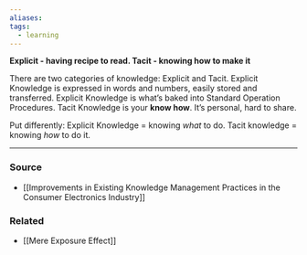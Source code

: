```yaml
---
aliases: 
tags:
  - learning
---
```

**Explicit - having recipe to read. Tacit - knowing how to make it**

There are two categories of knowledge: Explicit and Tacit. Explicit Knowledge is expressed in words and numbers, easily stored and transferred. Explicit Knowledge is what’s baked into Standard Operation Procedures. Tacit Knowledge is your ********know how********. It’s personal, hard to share.

Put differently: Explicit Knowledge = knowing *what* to do. Tacit knowledge = knowing *how* to do it.

---

### Source
- [[Improvements in Existing Knowledge Management Practices in the Consumer Electronics Industry]]

### Related
- [[Mere Exposure Effect]]